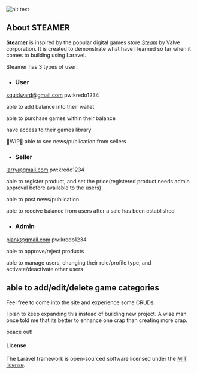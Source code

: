 ![alt text](Bregas-git/steamer/blob/master/public/images/steamer.JPG "steamer logo")


## About STEAMER

**[Steamer](https://bre-portfolio.fun)** is inspired by the popular digital games store _[Steam](https://store.steampowered.com/)_ by Valve corporation. It is created to demonstrate what have I learned so far when it comes to building using Laravel.

Steamer has 3 types of user:

* ### User
squidward@gmail.com pw:kredo1234

able to add balance into their wallet

able to purchase games within their balance

have access to their games library

🚧WIP🚧 able to see news/publication from sellers


* ### Seller
larry@gmail.com pw:kredo1234

able to register product, and set the price(registered product needs admin approval before available to the users)

able to post news/publication

able to receive balance from users after a sale has been established

* ### Admin
plank@gmail.com pw:kredo1234

able to approve/reject products

able to manage users, changing their role/profile type, and activate/deactivate other users

able to add/edit/delete game categories
---

Feel free to come into the site and experience some CRUDs.

I plan to keep expanding this instead of building new project. A wise man once told me that its better to enhance one crap than creating more crap.

peace out!



#### License
The Laravel framework is open-sourced software licensed under the [MIT license](https://opensource.org/licenses/MIT).
